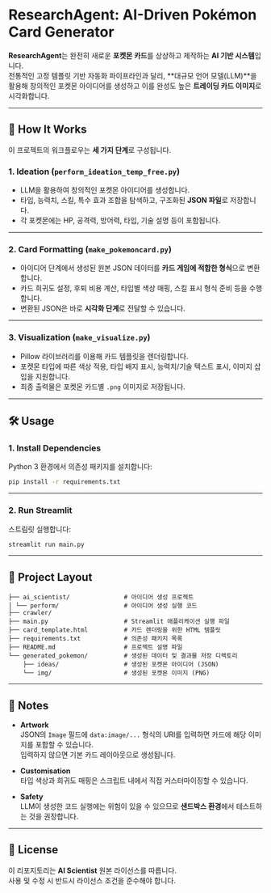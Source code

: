 
# ResearchAgent: AI-Driven Pokémon Card Generator

**ResearchAgent**는 완전히 새로운 **포켓몬 카드**를 상상하고 제작하는 **AI 기반 시스템**입니다.  
전통적인 고정 템플릿 기반 자동화 파이프라인과 달리, **대규모 언어 모델(LLM)**을 활용해 창의적인 포켓몬 아이디어를 생성하고 이를 완성도 높은 **트레이딩 카드 이미지**로 시각화합니다.

---

## 🚀 How It Works

이 프로젝트의 워크플로우는 **세 가지 단계**로 구성됩니다.

### 1. Ideation (`perform_ideation_temp_free.py`)
- LLM을 활용하여 창의적인 포켓몬 아이디어를 생성합니다.  
- 타입, 능력치, 스킬, 특수 효과 조합을 탐색하고, 구조화된 **JSON 파일**로 저장합니다.  
- 각 포켓몬에는 HP, 공격력, 방어력, 타입, 기술 설명 등이 포함됩니다.

---

### 2. Card Formatting (`make_pokemoncard.py`)
- 아이디어 단계에서 생성된 원본 JSON 데이터를 **카드 게임에 적합한 형식**으로 변환합니다.  
- 카드 희귀도 설정, 후퇴 비용 계산, 타입별 색상 매핑, 스킬 표시 형식 준비 등을 수행합니다.  
- 변환된 JSON은 바로 **시각화 단계**로 전달할 수 있습니다.

---

### 3. Visualization (`make_visualize.py`)
- Pillow 라이브러리를 이용해 카드 템플릿을 렌더링합니다.  
- 포켓몬 타입에 따른 색상 적용, 타입 배지 표시, 능력치/기술 텍스트 표시, 이미지 삽입을 지원합니다.  
- 최종 출력물은 포켓몬 카드별 `.png` 이미지로 저장됩니다.

---

## 🛠️ Usage

### 1. Install Dependencies
Python 3 환경에서 의존성 패키지를 설치합니다:

```bash
pip install -r requirements.txt
```

---

### 2. Run Streamlit
스트림릿 실행합니다:

```bash
streamlit run main.py
```

---

## 📂 Project Layout

```
├── ai_scientist/               # 아이디어 생성 프로젝트
│ └── perform/                  # 아이디어 생성 실행 코드
├── crawler/
├── main.py                     # Streamlit 애플리케이션 실행 파일
├── card_template.html          # 카드 렌더링을 위한 HTML 템플릿
├── requirements.txt            # 의존성 패키지 목록
├── README.md                   # 프로젝트 설명 파일
└── generated_pokemon/          # 생성된 데이터 및 결과물 저장 디렉토리
    ├── ideas/                  # 생성된 포켓몬 아이디어 (JSON)
    └── img/                    # 생성된 포켓몬 이미지 (PNG)
```

---

## 📝 Notes

- **Artwork**  
  JSON의 `Image` 필드에 `data:image/...` 형식의 URI를 입력하면 카드에 해당 이미지를 포함할 수 있습니다.  
  입력하지 않으면 기본 카드 레이아웃으로 생성됩니다.

- **Customisation**  
  타입 색상과 희귀도 매핑은 스크립트 내에서 직접 커스터마이징할 수 있습니다.

- **Safety**  
  LLM이 생성한 코드 실행에는 위험이 있을 수 있으므로 **샌드박스 환경**에서 테스트하는 것을 권장합니다.

---

## 📜 License
이 리포지토리는 **AI Scientist** 원본 라이선스를 따릅니다.  
사용 및 수정 시 반드시 라이선스 조건을 준수해야 합니다.

